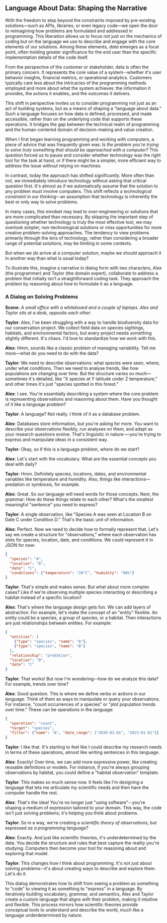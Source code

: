 
## Language About Data: Shaping the Narrative

With the freedom to step beyond the constraints imposed by pre-existing solutions—such as APIs,
libraries, or even legacy code—we open the door to reimagining how problems are formulated and
addressed in programming. This liberation allows us to focus not just on the mechanics of coding
but on the language we use to describe and engage with the core elements of our solutions. Among
these elements, *data* emerges as a focal point, often holding greater significance for the end user
than the specific implementation details of the code itself.

From the perspective of the customer or stakeholder, data is often the primary concern. It represents
the core value of a system--whether it's user behavior insights, financial metrics, or operational
analytics. Customers typically care less about the intricacies of the programming methods employed
and more about what the system achieves: the information it provides, the actions it enables, and
the outcomes it delivers.

This shift in perspective invites us to consider programming not just as an act of building systems,
but as a means of shaping a "language about data." Such a language focuses on how data is defined,
processed, and made accessible, rather than on the underlying code that supports these operations.
It bridges the gap between the technical realm of programming and the human-centered domain of
decision-making and value creation.


When I first began learning programming and working with computers, a piece of advice that was frequently
given was: *Is the problem you're trying to solve truly something that should be approached with a computer?*
This question forced us to pause and consider whether technology was the right tool for the task at hand,
or if there might be a simpler, more efficient way to address the issue without relying on machines.

In contrast, today the approach has shifted significantly. More often than not, we immediately introduce
technology without asking that critical question first. It's almost as if we automatically assume that the
solution to any problem must involve computers. This shift reflects a
*technological constraint in our thinking*--an assumption that technology is inherently the best or only
way to solve problems.

In many cases, this mindset may lead to over-engineering or solutions that are more complicated than necessary.
By skipping the important step of questioning whether technology is truly the most effective tool, we may 
overlook simpler, non-technological solutions or miss opportunities for more creative problem-solving approaches.
The tendency to view problems primarily through the lens of technology, rather than considering a broader
range of potential solutions, may be limiting in some contexts.

But when we *do* arrive at a computer solution, maybe we should approach it in another way than what is usual today?

To illustrate this, imagine a narrative in dialog form with two characters, Alex (the programmer) and
Taylor (the domain expert), collaborate to address a problem that initially isn't a straightforward coding
task. They approach the problem by reasoning about how to formulate it as a language.


### A Dialog on Solving Problems

__Scene__: *A small office with a whiteboard and a couple of laptops. Alex and Taylor sits at a desk, opposite each other.*

__Taylor__: Alex, I've been struggling with a way to handle biodiversity data for our conservation project.
We collect field data on species sightings, habitats, and environmental factors, but every project needs
something slightly different. It's chaos. I'd love to standardize how we work with this.

__Alex__: Hmm, sounds like a classic problem of managing variability. Tell me more—what do you need to do with the data?

__Taylor__: We need to describe observations: what species were seen, where, under what conditions. Then we
need to analyse trends, like how populations are changing over time. But the structure varies so much—sometimes
it's detailed, like "X species at Y latitude under Z temperature," and other times it's just "species spotted in this forest."

__Alex__: I see. You're essentially describing a system where the core problem is representing observations
and reasoning about them. Have you thought of it like a *language problem*?

__Taylor__: A language? Not really. I think of it as a database problem.

__Alex__: Databases store information, but you're asking for more. You want to describe your observations flexibly,
run analyses on them, and adapt as your research questions evolve. That's linguistic in nature-—you're trying to
express and manipulate ideas in a consistent way.

__Taylor__: Okay, so if this is a language problem, where do we start?

__Alex__: Let's start with the vocabulary. What are the essential concepts you deal with daily?

__Taylor__: Hmm. Definitely species, locations, dates, and environmental variables like temperature and humidity.
Also, things like interactions—predation or symbiosis, for example.

__Alex__: Great. So our language will need words for those concepts. Next, the grammar: How do these things relate
to each other? What's the smallest meaningful "sentence" you need to express?

__Taylor__: A single observation, like "Species A was seen at Location B on Date C under Condition D."
That's the basic unit of information.

__Alex__: Perfect. Now we need to decide how to formally represent that. Let's say we create a structure
for "observations," where each observation has slots for species, location, date, and conditions.
We could represent it in JSON for now:

```json
{
  "species": "A",
  "location": "B",
  "date": "C",
  "conditions": {"temperature": "20°C", "humidity": "80%"}
}
```

__Taylor__: That's simple and makes sense. But what about more complex cases? Like if we're observing multiple
species interacting or describing a habitat instead of a specific location?

__Alex__: That's where the language design gets fun. We can add layers of abstraction. For example, let's
make the concept of an "entity" flexible. An entity could be a species, a group of species, or a habitat.
Then interactions are just relationships between entities. For example:

```json
{
  "entities": [
    {"type": "species", "name": "A"},
    {"type": "species", "name": "B"}
  ],
  "relationship": "predation",
  "location": "B",
  "date": "C"
}
```

__Taylor__: That works! But now I'm wondering—how do we analyze this data? For example, trends over time?

__Alex__: Good question. This is where we define verbs or actions in our language. Think of them as ways
to manipulate or query your observations. For instance, "count occurrences of a species" or
"plot population trends over time." These can be operations in the language:

```json
{
  "operation": "count",
  "target": "species",
  "filter": {"name": "A", "date_range": ["2020-01-01", "2023-01-01"]}
}
```

__Taylor__: I like that. It's starting to feel like I could describe my research needs in terms of these
operations, almost like writing sentences in this language.

__Alex__: Exactly! Over time, we can add more expressive power, like creating reusable definitions or
models. For instance, if you're always grouping observations by habitat, you could define a "habitat observation" template.

__Taylor__: This makes so much sense now. It feels like I'm designing a language that lets me articulate
my scientific needs and then have the computer handle the rest.

__Alex__: That's the idea! You're no longer just "using software"--you're shaping a medium of expression
tailored to your domain. This way, the code isn't just solving problems; it's helping you think about problems.

__Taylor__: So in a way, we're creating a *scientific theory of observations*, but expressed *as a programming language*?

__Alex__: Exactly. And just like scientific theories, it's underdetermined by the data. You decide the structure
and rules that best capture the reality you're studying. Computers then become your tool for reasoning about and
exploring that model.

__Taylor__: This changes how I think about programming. It's not just about solving problems--it's about creating
ways to describe and explore them. Let's do it.



This dialog demonstrates how to shift from seeing a problem as something to "code" to viewing it as something
to "express" in a language. By iteratively building vocabulary, grammar, and semantics, Alex and Taylor create
a custom language that aligns with their problem, making it intuitive and flexible. This process mirrors how
scientific theories provide conceptual tools to understand and describe the world, much like a language
underdetermined by nature.

